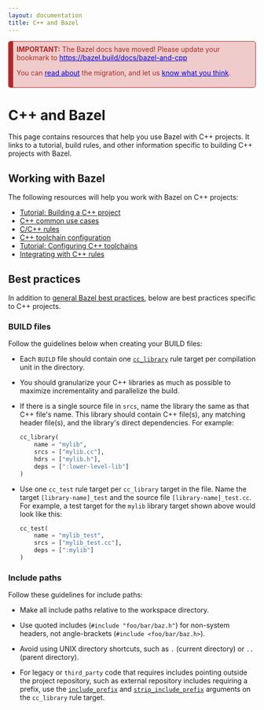 ```yaml
---
layout: documentation
title: C++ and Bazel
---
```


<div style="background-color: #EFCBCB; color: #AE2B2B;  border: 1px solid #AE2B2B; border-radius: 5px; border-left: 10px solid #AE2B2B; padding: 0.5em;">
<b>IMPORTANT:</b> The Bazel docs have moved! Please update your bookmark to <a href="https://bazel.build/docs/bazel-and-cpp" style="color: #0000EE;">https://bazel.build/docs/bazel-and-cpp</a>
<p/>
You can <a href="https://blog.bazel.build/2022/02/17/Launching-new-Bazel-site.html" style="color: #0000EE;">read about</a> the migration, and let us <a href="https://forms.gle/onkAkr2ZwBmcbWXj7" style="color: #0000EE;">know what you think</a>.
</div>


# C++ and Bazel

This page contains resources that help you use Bazel with C++ projects. It links
to a tutorial, build rules, and other information specific to building C++
projects with Bazel.

## Working with Bazel

The following resources will help you work with Bazel on C++ projects:

*  [Tutorial: Building a C++ project](tutorial/cpp.html)
*  [C++ common use cases](cpp-use-cases.html)
*  [C/C++ rules](be/c-cpp.html)
*  [C++ toolchain configuration](cc-toolchain-config-reference.html)
*  [Tutorial: Configuring C++ toolchains](tutorial/cc-toolchain-config.html)
*  [Integrating with C++ rules](integrating-with-rules-cc.html)

## Best practices

In addition to [general Bazel best practices](best-practices.html), below are
best practices specific to C++ projects.

### BUILD files

Follow the guidelines below when creating your BUILD files:

*  Each `BUILD` file should contain one [`cc_library`](be/c-cpp.html#cc_library)
   rule target per compilation unit in the directory.

*  You should granularize your C++ libraries as much as
   possible to maximize incrementality and parallelize the build.

*  If there is a single source file in `srcs`, name the library the same as
   that C++ file's name. This library should contain C++ file(s), any matching
   header file(s), and the library's direct dependencies. For example:

   ```python
   cc_library(
       name = "mylib",
       srcs = ["mylib.cc"],
       hdrs = ["mylib.h"],
       deps = [":lower-level-lib"]
   )
   ```

*  Use one `cc_test` rule target per `cc_library` target in the file. Name the
   target `[library-name]_test` and the source file `[library-name]_test.cc`.
   For example, a test target for the `mylib` library target shown above would
   look like this:

   ```python
   cc_test(
       name = "mylib_test",
       srcs = ["mylib_test.cc"],
       deps = [":mylib"]
   )
   ```

### Include paths

Follow these guidelines for include paths:

*  Make all include paths relative to the workspace directory.

*  Use quoted includes (`#include "foo/bar/baz.h"`) for non-system headers, not
   angle-brackets (`#include <foo/bar/baz.h>`).

*  Avoid using UNIX directory shortcuts, such as `.` (current directory) or `..`
   (parent directory).

*  For legacy or `third_party` code that requires includes pointing outside the
   project repository, such as external repository includes requiring a prefix,
   use the [`include_prefix`](be/c-cpp.html#cc_library.include_prefix) and
   [`strip_include_prefix`](be/c-cpp.html#cc_library.strip_include_prefix)
   arguments on the `cc_library` rule target.
